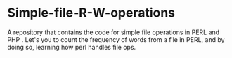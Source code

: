 # Simple-file-R-W-operations
A repository that contains the code for simple file operations in PERL and PHP . Let's you to count the frequency of words from a file in PERL, and by doing so, learning how perl handles file ops.
